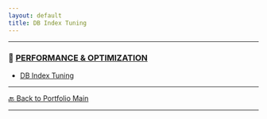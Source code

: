 ```yaml
---
layout: default
title: DB Index Tuning
---
```


---

### 🔗 [PERFORMANCE & OPTIMIZATION](/study/performance-and-optimization/)

- [DB Index Tuning](/study/performance-and-optimization/db-index-tuning)

---

[🔙 Back to Portfolio Main](../index.md)

---
